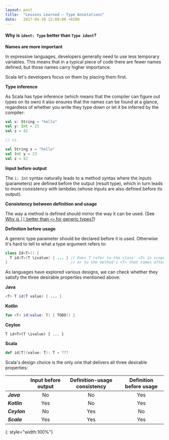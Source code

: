 ```yaml
---
layout: post
title:  "Lessons Learned – Type Annotations"
date:   2017-04-30 12:00:00 +0200
---
```


#### Why is `ident: Type` better than `Type ident`?

**Names are more important**

In expressive languages, developers generally need to use less temporary variables.
This means that in a typical piece of code there are fewer names defined, but
those names carry higher importance.

Scala let's developers focus on them by placing them first.

**Type inference**

As Scala has type inference (which means that the compiler can figure out types on its own) it also ensures that the names can be found at a glance, regardless of whether you write they type down or let it be inferred by the compiler:

```scala
val x: String = "hello"
val y: Int = 23
val z = 42

// vs.

val String x = "hello"
val Int y = 23
val z = 42
```

**Input before output**

The `i: Int` syntax naturally leads to a method syntax where the inputs (parameters) are defined before the output (result type), which in turn leads to more consistency with lambdas (whose inputs are also defined before its output).

**Consistency between definition and usage**

The way a method is defined should mirror the way it can be used. (See [Why is `[]` better than `<>` for generic types?](generics))

**Definition before usage**

A generic type parameter should be declared before it is used. Otherwise it's hard to tell to what a type argument refers to:

```java
class Id<T>() {
  T id<T>(T \ivalue) { ... } // Does T refer to the class' <T> in scope,
}                            // or to the method's <T> that comes after it?
```

As languages have explored various designs, we can check whether they satisfy the three desirable properties mentioned above:

**Java**

```java
<T> T id(T value) { ... }
```

**Kotlin**

```kotlin
fun <T> id(value: T) { TODO() }
```

**Ceylon**

```ceylon
T id<T>(T \ivalue) { ... }
```

**Scala**

```scala
def id[T](value: T): T = ???
```

Scala's design choice is the only one that delivers all three desirable properties:

|              | Input before output | Definition-usage consistency | Definition before usage |
|--------------|:-------------------:|:----------------------------:|:-----------------------:|
| ***Java***   | No                  | No                           | Yes                     |
| ***Kotlin*** | Yes                 | No                           | Yes                     |
| ***Ceylon*** | No                  | Yes                          | No                      |
| ***Scala***  | Yes                 | Yes                          | Yes                     |
{: style="width:100%"}
